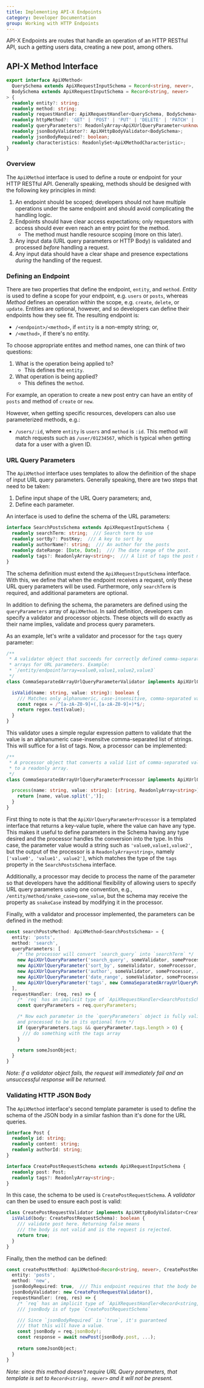 ```yaml
---
title: Implementing API-X Endpoints
category: Developer Documentation
group: Working with HTTP Endpoints
---
```

API-X Endpoints are routes that handle an operation of an HTTP RESTful API, such a getting users data, creating a new post, among others.

## API-X Method Interface

```ts
export interface ApiXMethod<
  QuerySchema extends ApiXRequestInputSchema = Record<string, never>,
  BodySchema extends ApiXRequestInputSchema = Record<string, never>
> {
  readonly entity?: string;
  readonly method: string;
  readonly requestHandler: ApiXRequestHandler<QuerySchema, BodySchema>;
  readonly httpMethod?: 'GET' | 'POST' | 'PUT' | 'DELETE' | 'PATCH' | 'ALL';
  readonly queryParameters?: ReadonlyArray<ApiXUrlQueryParameter<unknown>>;
  readonly jsonBodyValidator?: ApiXHttpBodyValidator<BodySchema>;
  readonly jsonBodyRequired?: boolean;
  readonly characteristics: ReadonlySet<ApiXMethodCharacteristic>;
}
```

### Overview

The `ApiXMethod` interface is used to define a route or endpoint for your HTTP RESTful API. Generally speaking, methods should be designed with the following key principles in mind:
1. An endpoint should be scoped; developers should not have multiple operations under the same endpoint and should avoid complicating the handling logic.
2. Endpoints should have clear access expectations; only requestors with access should ever even reach an entry point for the method.
   - The method must handle resource scoping (more on this later).
3. Any input data (URL query parameters or HTTP Body) is validated and processed _before_ handling a request.
4. Any input data should have a clear shape and presence expectations _during_ the handling of the request.

### Defining an Endpoint

There are two properties that define the endpoint, `entity`, and `method`. _Entity_ is used to define a scope for your endpoint, e.g. `users` or `posts`, whereas _Method_ defines an operation within the scope, e.g. `create`, `delete`, or `update`. Entities are optional, however, and so developers can define their endpoints how they see fit. The resulting endpoint is:
- `/<endpoint>/<method>`, if `entity` is a non-empty string; or,
- `/<method>`, if there's no entity.

To choose appropriate entites and method names, one can think of two questions:
1. What is the operation being applied to?
   - This defines the `entity`.
2. What operation is being applied?
   - This defines the `method`.

For example, an operation to create a new post entry can have an entity of `posts` and method of `create` or `new`.

However, when getting specific resources, developers can also use parameterized methods, e.g.:
- `/users/:id`, where `entity` is `users` and `method` is `:id`. This method will match requests such as `/user/01234567`, which is typical when getting data for a user with a given ID.

### URL Query Parameters

The `ApiXMethod` interface uses templates to allow the definition of the shape of input URL query parameters. Generally speaking, there are two steps that need to be taken:
1. Define input shape of the URL Query parameters; and,
2. Define each parameter.

An interface is used to define the schema of the URL parameters:

```ts
interface SearchPostsSchema extends ApiXRequestInputSchema {
  readonly searchTerm: string;  /// Search term to use
  readonly sortBy?: PostKey;  /// A key to sort by
  readonly authorName?: string;  /// An author for the posts
  readonly dateRange: [Date, Date];  /// The date range of the post.
  readonly tags?: ReadonlyArray<string>;  /// A list of tags the post must contain
}
```

The schema definition must extend the `ApiXRequestInputSchema` interface. With this, we define that when the endpoint receives a request, only these URL query parameters will be used. Furthermore, only `searchTerm` is required, and additional parameters are optional.

In addition to defining the schema, the parameters are defined using the `queryParameters` array of `ApiXMethod`. In said definition, developers can specify a validator and processor objects. These objects will do exactly as their name implies, validate and process query parameters.

As an example, let's write a validator and processor for the `tags` query parameter:

```ts
/**
 * A validator object that succeeds for correctly defined comma-separated
 * arrays for URL parameters. Example:
 * `/entity/endpoint?array=value0,value1,value2,value3`
 */
class CommaSeparatedArrayUrlQueryParameterValidator implements ApiXUrlQueryParameterValidator {

  isValid(name: string, value: string): boolean {
    /// Matches only alphanumeric, case-insensitive, comma-separated values
    const regex = /^[a-zA-Z0-9]+(,[a-zA-Z0-9]+)*$/;
    return regex.test(value);
  }
}
```

This validator uses a simple regular expression pattern to validate that the value is an alphanumeric case-insensitve comma-separated list of strings. This will suffice for a list of tags. Now, a processor can be implemented:

```ts
/**
 * A processor object that converts a valid list of comma-separated values
 * to a readonly array.
 */
class CommaSeparatedArrayUrlQueryParameterProcessor implements ApiXUrlQueryParameterProcessor<ReadyonlyArray<string>> {

  process(name: string, value: string): [string, ReadonlyArray<string>] {
    return [name, value.split(',')];
  }
}
```

First thing to note is that the `ApiXUrlQueryParameterProcessor` is a templated interface that returns a key-value tuple, where the value can have any type. This makes it useful to define parameters in the Schema having any type desired and the processor handles the conversion into the type. In this case, the parameter value would a string such as `'value0,value1,value2'`, but the output of the processor is a `ReadonlyArray<string>`, namely `['value0', 'value1', value2']`, which matches the type of the `tags` property in the `SearchPostsSchema` interface.

Additionally, a processor may decide to process the name of the parameter so that developers have the additional flexibility of allowing users to specify URL query parameters using one convention, e.g., `/entity/method/snake_case=some_value`, but the schema may receive the property as `snakeCase` instead by modifying it in the processor.

Finally, with a validator and processor implemented, the parameters can be defined in the method:

```ts
const searchPostsMethod: ApiXMethod<SearchPostsSchema> = {
  entity: 'posts',
  method: 'search',
  queryParameters: [
    /* the processor will convert `search_query` into `searchTerm` */
    new ApiXUrlQueryParameter('search_query', someValidator, someProcessor, true /* required */),
    new ApiXUrlQueryParameter('sort_by', someValidator, someProcessor, /* not required */),
    new ApiXUrlQueryParameter('author', someValidator, someProcessor, /* not required */),
    new ApiXUrlQueryParameter('date_range', someValidator, someProcessor, /* not required */),
    new ApiXUrlQueryParameter('tags', new CommaSeparatedArrayUrlQueryParameterValidator(), new CommaSeparatedArrayUrlQueryParameterProcessor(), /* not required */),
  ],
  requestHandler: (req, res) => {
    /* `req` has an implicit type of `ApiXRequestHandler<SearchPostsSchema> */
    const queryParameters = req.queryParameters;

    /* Now each parameter in the `queryParameters` object is fully validated
    and processed to be in its optional form */
    if (queryParameters.tags && queryParameter.tags.length > 0) {
      /// do something with the tags array
    }

    return someJsonObject;
  }
}
```

_Note: if a validator object fails, the request will immediately fail and an unsuccessful response will be returned._

### Validating HTTP JSON Body

The `ApiXMethod` interface's second template parameter is used to define the schema of the JSON body in a similar fashion than it's done for the URL queries.

```ts
interface Post {
  readonly id: string;
  readonly content: string;
  readonly authorId: string;
}

interface CreatePostRequestSchema extends ApiXRequestInputSchema {
  readonly post: Post;
  readonly tags?: ReadonlyArray<string>;
}
```

In this case, the schema to be used is `CreatePostRequestSchema`. A _validator_ can then be used to ensure each post is valid:

```ts
class CreatePostRequestValidator implements ApiXHttpBodyValidator<CreatePostRequestSchema> {
  isValid(body: CreatePostRequestSchema): boolean {
    /// validate post here. Returning false means
    /// the body is not valid and is the request is rejected.
    return true;
  }
} 
```

Finally, then the method can be defined:

```ts
const createPostMethod: ApiXMethod<Record<string, never>, CreatePostRequestSchema> = {
  entity: 'posts',
  method: 'new',
  jsonBodyRequired: true,  /// This endpoint requires that the body be present,
  jsonBodyValidator: new CreatePostRequestValidator(),
  requestHandler: (req, res) => {
    /* `req` has an implicit type of `ApiXRequestHandler<Record<string, never>, CreatePostRequestSchema> */
    /// jsonBody is of type `CreatePostRequestSchema`

    /// Since `jsonBodyRequired` is `true`, it's guaranteed
    /// that this will have a value.
    const jsonBody = req.jsonBody!;
    const response = await newPost(jsonBody.post, ...);
    
    return someJsonObject;
  }
}
```

_Note: since this method doesn't require URL Query parameters, that template is set to `Record<string, never>` and it will not be present._
